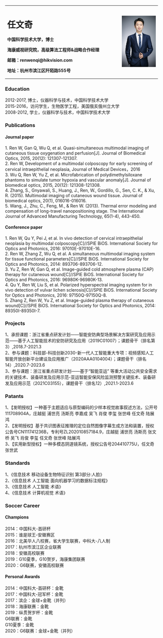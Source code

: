 <table border="0">
  <tr>
    <td width="75%">
      <h1>任文奇</h1>
      <p><b>中国科学技术大学，博士</b></p>
      <p><b>海康威视研究院，高级算法工程师&战略合作经理</b></p>
      <p><b>邮箱：renwenqi@hikvision.com</b></p>
      <p><b>地址：杭州市滨江区阡陌路555号</b></p>
    </td>
    <td width="25%">
      <img src="/任文奇-形象照 - small.JPG" width="100%">
    </td>
  </tr>
</table>

### Education    
  2012-2017, 博士，仪器科学与技术，中国科学技术大学  
  2015-2016，访问学生，生物医学工程，美国俄亥俄州立大学  
  2008-2012, 学士，仪器科学与技术，中国科学技术大学   

### Publications
#### Journal paper
1. Ren W, Gan Q, Wu Q, et al. Quasi-simultaneous multimodal imaging of cutaneous tissue oxygenation and perfusion[J]. Journal of Biomedical Optics, 2015, 20(12): 121307-121307.    
2. Ren W, Development of a multimodal colposcopy for early screening of cervical intraepithelial neoplasia, Journal of Medical Devices，2016  
3. Wu Q, Ren W, Yu Z, et al. Microfabrication of polydimethylsiloxane phantoms to simulate tumor hypoxia and vascular anomaly[J]. Journal of biomedical optics, 2015, 20(12): 121308-121308.  
4. Zhang, S., Gnyawali, S., Huang, J., Ren, W., Gordillo, G., Sen, C. K., & Xu, R. (2015). Multimodal imaging of cutaneous wound tissue. Journal of biomedical optics, 20(1), 016016-016016.  
5. Wang, J., Zhu, C., Feng, M., & Ren W. (2013). Thermal error modeling and compensation of long-travel nanopositioning stage. The International Journal of Advanced Manufacturing Technology, 65(1-4), 443-450.  
#### Conference paper  
1. Ren W, Qu Y, Pei J, et al. In vivo detection of cervical intraepithelial neoplasia by multimodal colposcopy[C]//SPIE BiOS. International Society for Optics and Photonics, 2016: 97010E-97010E-16.  
2. Ren W, Zhang Z, Wu Q, et al. A simultaneous multimodal imaging system for tissue functional parameters[C]//SPIE BiOS. International Society for Optics and Photonics, 2014: 893706-893706-12.  
3. Yu Z, Ren W, Gan Q, et al. Image-guided cold atmosphere plasma (CAP) therapy for cutaneous wound[C]//SPIE BiOS. International Society for Optics and Photonics, 2016: 96980K-96980K-13.   
4. Qu Y, Ren W, Liu S, et al. Polarized hyperspectral imaging system for in vivo detection of vulvar lichen sclerosis[C]//SPIE BiOS. International Society for Optics and Photonics, 2016: 97150Q-97150Q-8.  
5. Zhang Z, Ren W, Yu Z, et al. Image-guided plasma therapy of cutaneous wound[C]//SPIE BiOS. International Society for Optics and Photonics, 2014: 89350I-89350I-7.   

### Projects  
1、承担课题：浙江省重点研发计划——智能安防典型场景解决方案研究及应用示范——基于人工智能技术的安防研究及应用（2019C01007）；课题骨干（排名第3）,2018.7-2021.3  
2、参与课题：科技部-科技创新2030-新一代人工智能重大专项：视频感知人工智能开放创新平台建设及应用推广（2020AAA0104004）；课题骨干（排名14）,2020.7-2023.6  
3、参与课题：浙江省重点研发计划——基于“智能亚运” 等重大活动公共安全需求的关键技术、装备研发及应用示范-亚运智能安保风险监测预警关键技术、装备研发及应用示范（2021C03155），课题骨干（排名12）,2021.1-2023.6  

### Patants
1、【发明授权】一种基于主题适应与原型编码的少样本视觉故事叙述方法，公开号111708904A，庄越挺 浦世亮 汤斯亮 李嘉成 吴飞 肖俊 李玺 张世峰 任文奇 陆展鸿  
2、【发明授权】基于共识图表征推理的定位自然图像字幕生成方法和装置，授权公告号CN111741236B，专利号ZL202010857184.9，庄越挺 浦世亮 汤斯亮 张文桥 吴飞 肖俊 李玺 任文奇 张世峰 陆展鸿  
3、【实用新型授权】一种多模态阴道镜系统，授权公告号204410775U，任文奇 张世武  

### Standards
1、《信息技术 移动设备生物特征识别 第3部分:人脸》   
2、《信息技术 人工智能 面向机器学习的数据标注规程》   
3、《信息技术 人工智能 术语》   
4、《信息技术 计算机视觉 术语》   

### Soccer Career
#### Champions
2014：中国科大-首研杯   
2015：谁是球王-安徽赛区   
2016：北美华人八校赛，省大学生联赛，中科大-八人制   
2017：杭州市滨江区企业联赛      
2018：安徽高校联赛    
2019：G10夏季，G10贺岁，海康集团联赛   
2020：G6联赛，安徽高校联赛   
#### Personal Awards   
2014：中国科大-首研杯：金靴  
2017：中国科大-冠军杯：金靴   
2017：滨企：金球+金靴（并列）  
2018：海康联赛：金靴  
2019：纵贯贺岁杯：金靴   
      G6联赛：金靴   
      G10夏季：金靴    
2020：G6联赛：金球+金靴（并列）   
